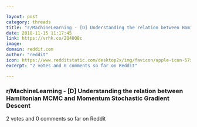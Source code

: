 ```yaml
---

layout: post
category: threads
title: "r/MachineLearning - [D] Understanding the relation between Hamiltonian MCMC and Momentum Stochastic Gradient Descent"
date: 2018-11-15 11:17:45
link: https://vrhk.co/2Q4UQ8c
image: 
domain: reddit.com
author: "reddit"
icon: https://www.redditstatic.com/desktop2x/img/favicon/apple-icon-57x57.png
excerpt: "2 votes and 0 comments so far on Reddit"

---
```


### r/MachineLearning - [D] Understanding the relation between Hamiltonian MCMC and Momentum Stochastic Gradient Descent

2 votes and 0 comments so far on Reddit